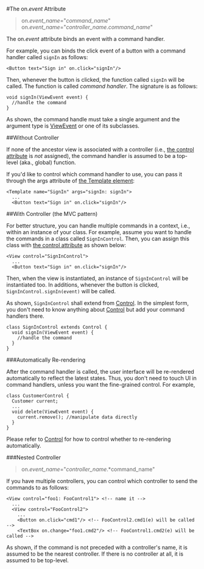 #The on.*event* Attribute

>on.*event_name*="*command_name*"  
on.*event_name*="*controller_name*.*command_name*"  

The on.*event* attribute binds an event with a command handler.

For example, you can binds the click event of a button with a command handler called `signIn` as follows:

    <Button text="Sign in" on.click="signIn"/>

Then, whenever the button is clicked, the function called `signIn` will be called. The function is called *command handler*. The signature is as follows:

    void signIn(ViewEvent event) {
      //handle the command
    }

As shown, the command handle must take a single argument and the argument type is [ViewEvent](api:event) or one of its subclasses.

##Without Controller

If none of the ancestor view is associated with a controller (i.e., [the control attribute](../Standard_Attributes/control.md) is *not* assigned), the command handler is assumed to be a top-level (aka., global) function.

If you'd like to control which command handler to use, you can pass it through the args attribute of [the Template element](../Standard_Elements/Template.md):

    <Template name="SignIn" args="signIn: signIn">
      ...
      <Button text="Sign in" on.click="signIn"/>

##With Controller (the MVC pattern)

For better structure, you can handle multiple commands in a context, i.e., within an instance of your class. For example, assume you want to handle the commands in a class called `SignInControl`. Then, you can assign this class with [the control attribute](../Standard_Attributes/control.md) as shown below:

    <View control="SignInControl">
      ...
      <Button text="Sign in" on.click="signIn"/>

Then, when the view is instantiated, an instance of `SignInControl` will be instantiated too. In additions, whenever the button is clicked, `SignInControl.signIn(event)` will be called.

As shown, `SignInControl` shall extend from [Control](uxl:uxl). In the simplest form, you don't need to know anything about [Control](uxl:uxl) but add your command handlers there.

    class SignInControl extends Control {
      void signIn(ViewEvent event) {
        //handle the command
      }
    }

###Automatically Re-rendering

After the command handler is called, the user interface will be re-rendered automatically to reflect the latest states. Thus, you don't need to touch UI in command handlers, unless you want the fine-grained control. For example,

    class CustomerControl {
      Customer current;
      ...
      void delete(ViewEvent event) {
        current.remove(); //manipulate data directly
      }
    }

Please refer to [Control](uxl:uxl) for how to control whether to re-rendering automatically.

###Nested Controller

>    on.*event_name*="*controller_name*.*command_name"

If you have multiple controllers, you can control which controller to send the commands to as follows:

    <View control="foo1: FooControl1"> <!-- name it -->
      ...
      <View control="FooControl2">
        ...
        <Button on.click="cmd1"/> <!-- FooControl2.cmd1(e) will be called -->
        <TextBox on.change="foo1.cmd2"/> <!-- FooControl1.cmd2(e) will be called -->

As shown, if the command is not preceded with a controller's name, it is assumed to be the nearest controller. If there is no controller at all, it is assumed to be top-level.

